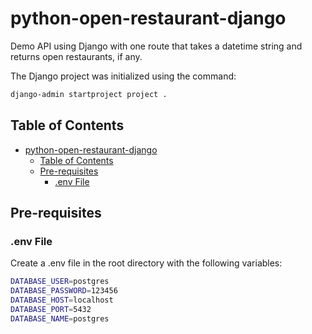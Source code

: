 # python-open-restaurant-django

Demo API using Django with one route that takes a datetime string and returns open restaurants, if any.

The Django project was initialized using the command:

```sh
django-admin startproject project .
```

## Table of Contents

- [python-open-restaurant-django](#python-open-restaurant-django)
  - [Table of Contents](#table-of-contents)
  - [Pre-requisites](#pre-requisites)
    - [.env File](#env-file)

## Pre-requisites

### .env File

Create a .env file in the root directory with the following variables:

```sh
DATABASE_USER=postgres
DATABASE_PASSWORD=123456
DATABASE_HOST=localhost
DATABASE_PORT=5432
DATABASE_NAME=postgres
```
